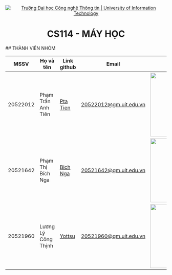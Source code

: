 <p align="center">
  <a href="https://www.uit.edu.vn/" title="Trường Đại học Công nghệ Thông tin" style="border: 5;">
    <img src="https://i.imgur.com/WmMnSRt.png" alt="Trường Đại học Công nghệ Thông tin | University of Information Technology">
  </a>
</p>

<!-- Title -->
<h1 align="center"><b>CS114 - MÁY HỌC</b></h1>
## THÀNH VIÊN NHÓM





| MSSV     | Họ và tên           | Link github                       | Email                  | Image   |Introduction                                                                                                         |
|----------|---------------------|-----------------------------------|------------------------|-----------------------------------------------------------------------------------------------------------------| -------- |
| 20522012 | Phạm Trần Anh Tiên  | [Pta Tien](https://github.com/ptatien0307)    | 20522012@gm.uit.edu.vn | <img src="https://user-images.githubusercontent.com/79583501/162102519-8d247312-b697-4390-a79d-f262bc597a80.png" width="200" height="200">| |
| 20521642 | Phạm Thị Bích Nga   | [Bich Nga](https://github.com/phamthibichnga) | 20521642@gm.uit.edu.vn |<img src="https://user-images.githubusercontent.com/79583501/162104194-d4c99250-5f30-4f18-ae6d-b7dff2ad0398.png" width="200" height="200"> | |
| 20521960 | Lương Lý Công Thịnh | [Yottsu](https://github.com/llcthinh2103)   | 20521960@gm.uit.edu.vn | <img src="https://user-images.githubusercontent.com/79583501/162102538-c9e5d233-2bef-47cb-ba1e-04ea5820b6a0.png" width="200" height="200"> | |






